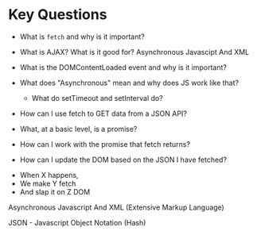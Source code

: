 # Key Questions
* What is `fetch` and why is it important?
* What is AJAX? What is it good for?
Asynchronous
Javascipt
And
XML

* What is the DOMContentLoaded event and why is it important?
* What does "Asynchronous" mean and why does JS work like that?
  * What do setTimeout and setInterval do?
* How can I use fetch to GET data from a JSON API?
* What, at a basic level, is a promise?
* How can I work with the promise that fetch returns?
* How can I update the DOM based on the JSON I have fetched?

- When X happens,
- We make Y fetch
- And slap it on Z DOM

Asynchronous
Javascript
And
XML (Extensive Markup Language)

JSON - Javascript Object Notation (Hash)






















<!--  -->
